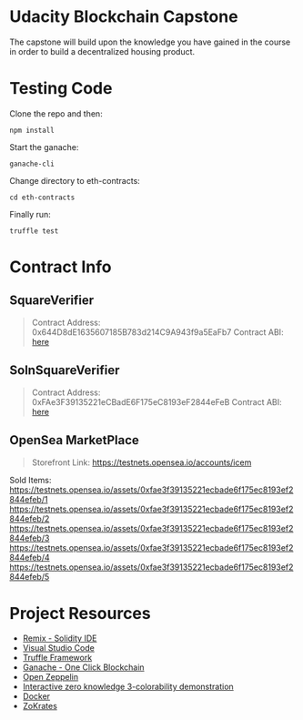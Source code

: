 # Udacity Blockchain Capstone

The capstone will build upon the knowledge you have gained in the course in order to build a decentralized housing product. 

# Testing Code

Clone the repo and then:

`npm install`

Start the ganache:

`ganache-cli`

Change directory to eth-contracts:

`cd eth-contracts` 

Finally run:

`truffle test`

# Contract Info

SquareVerifier
--------------------------
> Contract Address: 0x644D8dE1635607185B783d214C9A943f9a5EaFb7
> Contract ABI: [here](https://github.com/ikc89/blockchain-capstone-deneme/blob/main/eth-contracts/build/contracts/SquareVerifier.json)

SolnSquareVerifier
------------------------------
> Contract Address: 0xFAe3F39135221eCBadE6F175eC8193eF2844eFeB
> Contract ABI: [here](https://github.com/ikc89/blockchain-capstone-deneme/blob/main/eth-contracts/build/contracts/SolnSquareVerifier.json)

OpenSea MarketPlace
------------------------------
> Storefront Link: https://testnets.opensea.io/accounts/icem

Sold Items:
https://testnets.opensea.io/assets/0xfae3f39135221ecbade6f175ec8193ef2844efeb/1
https://testnets.opensea.io/assets/0xfae3f39135221ecbade6f175ec8193ef2844efeb/2
https://testnets.opensea.io/assets/0xfae3f39135221ecbade6f175ec8193ef2844efeb/3
https://testnets.opensea.io/assets/0xfae3f39135221ecbade6f175ec8193ef2844efeb/4
https://testnets.opensea.io/assets/0xfae3f39135221ecbade6f175ec8193ef2844efeb/5

# Project Resources

* [Remix - Solidity IDE](https://remix.ethereum.org/)
* [Visual Studio Code](https://code.visualstudio.com/)
* [Truffle Framework](https://truffleframework.com/)
* [Ganache - One Click Blockchain](https://truffleframework.com/ganache)
* [Open Zeppelin ](https://openzeppelin.org/)
* [Interactive zero knowledge 3-colorability demonstration](http://web.mit.edu/~ezyang/Public/graph/svg.html)
* [Docker](https://docs.docker.com/install/)
* [ZoKrates](https://github.com/Zokrates/ZoKrates)
